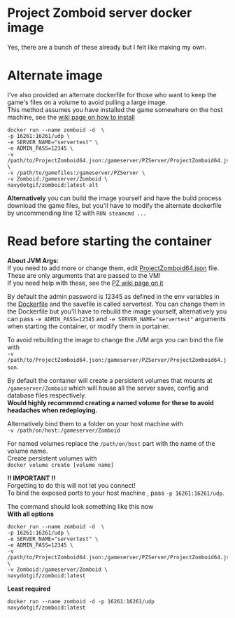 # Project Zomboid server docker image

Yes, there are a bunch of these already but I felt like making my own.

# Alternate image
I've also provided an alternate dockerfile for those who want to keep the game's files on a volume to avoid pulling a large image.  
This method assumes you have installed the game somewhere on the host machine, see the [wiki page on how to install](https://pzwiki.net/wiki/Dedicated_Server)  
```
docker run --name zomboid -d  \
-p 16261:16261/udp \
-e SERVER_NAME="servertest" \
-e ADMIN_PASS=12345 \
-v /path/to/ProjectZomboid64.json:/gameserver/PZServer/ProjectZomboid64.json \
-v /path/to/gamefiles:/gameserver/PZServer \
-v Zomboid:/gameserver/Zomboid \
navydotgif/zomboid:latest-alt
```

**Alternatively** you can build the image yourself and have the build process download the game files, but you'll have to modify the alternate dockerfile by uncommending line 12 with `RUN steamcmd ...`

# Read before starting the container  

**About JVM Args:**   
If you need to add more or change them, edit [ProjectZomboid64.json](./ProjectZomboid64.json) file. These are only arguments that are passed to the VM!  
If you need help with these, see the [PZ wiki page on it](https://pzwiki.net/wiki/Startup_parameters)  

By default the admin password is 12345 as defined in the env variables in the [Dockerfile](./Dockerfile) and the savefile is called servertest. You can change them in the Dockerfile but you'll have to rebuild the image yourself, alternatively you can pass `-e ADMIN_PASS=12345` and `-e SERVER_NAME="servertest"` arguments when starting the container, or modify them in portainer.  

To avoid rebuilding the image to change the JVM args you can bind the file with  
`-v /path/to/ProjectZomboid64.json:/gameserver/PZServer/ProjectZomboid64.json`.  

By default the container will create a persistent volumes that mounts at  
`/gameserver/Zomboid`
which will house all the server saves, config and database files respectively.  
**Would highly recommend creating a named volume for these to avoid headaches when redeploying.**  

Alternatively bind them to a folder on your host machine with  
`-v /path/on/host:/gameserver/Zomboid`  

For named volumes replace the `/path/on/host` part with the name of the volume name.  
Create persistent volumes with  
`docker volume create [volume name]`  

**!! IMPORTANT !!**  
Forgetting to do this will not let you connect!  
To bind the exposed ports to your host machine , pass `-p 16261:16261/udp`.

The command should look something like this now  
**With all options**
```
docker run --name zomboid -d  \
-p 16261:16261/udp \
-e SERVER_NAME="servertest" \
-e ADMIN_PASS=12345 \
-v /path/to/ProjectZomboid64.json:/gameserver/PZServer/ProjectZomboid64.json \
-v Zomboid:/gameserver/Zomboid \
navydotgif/zomboid:latest
```

**Least required**
```
docker run --name zomboid -d -p 16261:16261/udp navydotgif/zomboid:latest
```